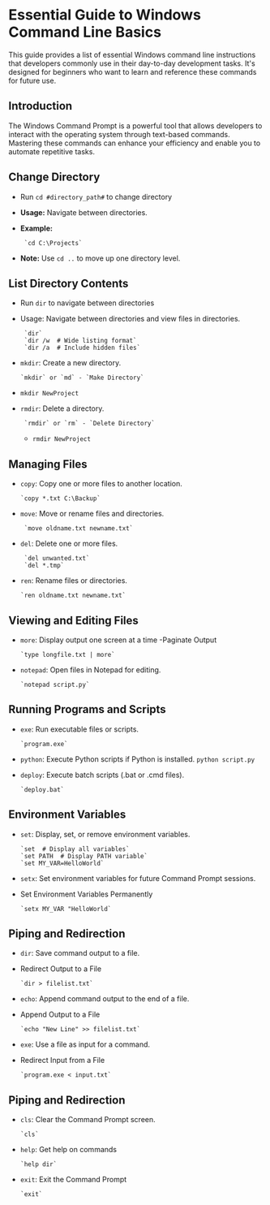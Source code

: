 # Essential Guide to Windows Command Line Basics

This guide provides a list of essential Windows command line instructions that developers commonly use in their day-to-day development tasks. It's designed for beginners who want to learn and reference these commands for future use. 

## Introduction

The Windows Command Prompt is a powerful tool that allows developers to interact with the operating system through text-based commands. Mastering these commands can enhance your efficiency and enable you to automate repetitive tasks.


## Change Directory

- Run `cd #directory_path#` to change directory
 
- **Usage:** Navigate between directories.
- **Example:**

       `cd C:\Projects`

- **Note:** Use `cd ..` to move up one directory level.

## List Directory Contents

- Run `dir` to navigate between directories

- Usage: Navigate between directories and view files in directories.

       `dir`
       `dir /w  # Wide listing format` 
       `dir /a  # Include hidden files`
      
-  `mkdir`: Create a new directory.
      
       `mkdir` or `md` - `Make Directory`

  - `mkdir NewProject`

- `rmdir`: Delete a  directory.
      
       `rmdir` or `rm` - `Delete Directory`

  - `rmdir NewProject`
        
## Managing Files

 - `copy`: Copy one or more files to another location.
   
       `copy *.txt C:\Backup`

- `move`: Move or rename files and directories.
   
       `move oldname.txt newname.txt`

- `del`: Delete one or more files.
   
       `del unwanted.txt`
       `del *.tmp` 

- `ren`: Rename files or directories.
   
      `ren oldname.txt newname.txt`

## Viewing and Editing Files
- `more`: Display output one screen at a time -Paginate Output
   
      `type longfile.txt | more`

- `notepad`: Open files in Notepad for editing.
   
      `notepad script.py`

## Running Programs and Scripts

- `exe`: Run executable files or scripts.
   
      `program.exe`

- `python`: Execute Python scripts if Python is installed.
      `python script.py`

- `deploy`: Execute batch scripts (.bat or .cmd files).

      `deploy.bat`

## Environment Variables

- `set`: Display, set, or remove environment variables.

      `set  # Display all variables`
      `set PATH  # Display PATH variable`
      `set MY_VAR=HelloWorld`

- `setx`: Set environment variables for future Command Prompt sessions.

- Set Environment Variables Permanently
      
      `setx MY_VAR "HelloWorld`

## Piping and Redirection

- `dir`: Save command output to a file.

- Redirect Output to a File

      `dir > filelist.txt`

- `echo`: Append command output to the end of a file.

- Append Output to a File

      `echo "New Line" >> filelist.txt`

- `exe`:  Use a file as input for a command.

- Redirect Input from a File

      `program.exe < input.txt`

## Piping and Redirection

- `cls`:  Clear the Command Prompt screen.
   
      `cls`

- `help`:  Get help on commands
   
      `help dir`

- `exit`:  Exit the Command Prompt
   
      `exit`

  
  
<!-- [Refer Link](https://www.markdownguide.org/basic-syntax/) - for more information abould  -->





  





  







